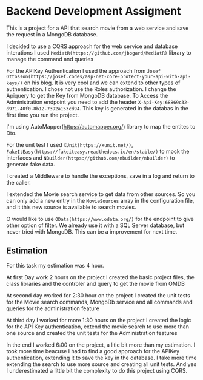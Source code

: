 # Backend Development Assigment

This is a project for a API that search movie from a web service and save the request in a MongoDB database.

I decided to use a CQRS approach for the web service and database interations
I used  `MediatR(https://github.com/jbogard/MediatR)` library to manage the command and queries


For the APIKey Authentication I used the approach from `Josef Ottosson(https://josef.codes/asp-net-core-protect-your-api-with-api-keys/)` on his blog. It is very cool and we can extend to other types of authentication. I chose not use the Roles authorization. I change the Apiquery to get the Key from MongoDB database.
To Access the Administration endpoint you need to add the header `X-Api-Key:68869c32-d971-40f0-8b12-7392a153cd94`. This key is generated in the databas in the first time you run the project.

I'm using AutoMapper(https://automapper.org/) library to map the entites to Dto.

For the unit test I used `XUnit(https://xunit.net/)`, `FakeItEasy(https://fakeiteasy.readthedocs.io/en/stable/)` to mock the interfaces and `NBuilder(https://github.com/nbuilder/nbuilder)` to generate fake data.

I created a Middleware to handle the exceptions, save in a log and return to the caller.

I extended the Movie search service to get data from other sources. So you can only add a new entry in the `MovieSources` array in the configuration file, and it this new source is available to search movies.

O would like to use `OData(https://www.odata.org/)` for the endpoint to give other option of filter. We already use it with a SQL Server database, but never tried with MongoDB. This can be a improvement for next time.



## Estimation

For this task my estimation was 4 hour.

At first Day work 2 hours on the project
I created the basic project files, the class libraries and the controler and query to get the movie from OMDB

At second day worked for 2:30 hour on the project
I created the unit tests for the Movie search commands, MongoDb service and all commands and queries for the administration feature

At third day I worked for more 1:30 hours on the project
I created the logic for the API Key authentication, extend the movie search to use more than one source and created the unit tests for the Administration features

In the end I worked  6:00 on the project, a litle bit more than my estimation. I took more time beacuse I had to find a good approach for the APIKey authentication, extending it to save the key in the database. I take more time extending the search to use more source and creating all unit tests. And yes I underestimated a little bit the complexity to do this project using CQRS.